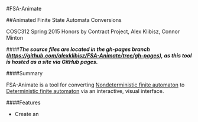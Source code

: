 #FSA-Animate

##Animated Finite State Automata Conversions

COSC312 Spring 2015 Honors by Contract Project, Alex Klibisz, Connor Minton

####***The source files are located in the gh-pages branch (https://github.com/alexklibisz/FSA-Animate/tree/gh-pages), as this tool is hosted as a site via GitHub pages.***

####Summary

FSA-Animate is a tool for converting [Nondeterministic finite automaton](http://en.wikipedia.org/wiki/Nondeterministic_finite_automaton) to [Deterministic finite automaton](http://en.wikipedia.org/wiki/Deterministic_finite_automaton) via an interactive, visual interface.

####Features
- Create an 
